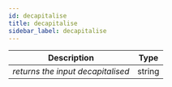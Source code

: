 ```yaml
---
id: decapitalise
title: decapitalise
sidebar_label: decapitalise
---
```


|            Description            |  Type  |
| :-------------------------------: | :----: |
| _returns the input decapitalised_ | string |